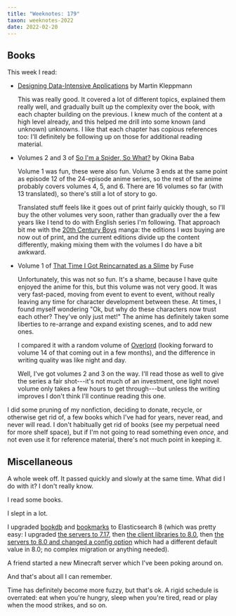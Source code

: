 ```yaml
---
title: "Weeknotes: 179"
taxon: weeknotes-2022
date: 2022-02-20
---
```


## Books

This week I read:

- [Designing Data-Intensive Applications][] by Martin Kleppmann

  This was really good.  It covered a lot of different topics,
  explained them really well, and gradually built up the complexity
  over the book, with each chapter building on the previous.  I knew
  much of the content at a high level already, and this helped me
  drill into some known (and unknown) unknowns.  I like that each
  chapter has copious references too: I'll definitely be following up
  on those for additional reading material.

- Volumes 2 and 3 of [So I'm a Spider, So What?][] by Okina Baba

  Volume 1 was fun, these were also fun.  Volume 3 ends at the same
  point as episode 12 of the 24-episode anime series, so the rest of
  the anime probably covers volumes 4, 5, and 6.  There are 16 volumes
  so far (with 13 translated), so there's still a lot of story to go.

  Translated stuff feels like it goes out of print fairly quickly
  though, so I'll buy the other volumes very soon, rather than
  gradually over the a few years like I tend to do with English series
  I'm following.  That approach bit me with the [20th Century Boys][]
  manga: the editions I *was* buying are now out of print, and the
  current editions divide up the content differently, making mixing
  them with the volumes I do have a bit awkward.

- Volume 1 of [That Time I Got Reincarnated as a Slime][] by Fuse

  Unfortunately, this was not so fun.  It's a shame, because I have
  quite enjoyed the anime for this, but this volume was not very good.
  It was very fast-paced, moving from event to event to event, without
  really leaving any time for character development between these.  At
  times, I found myself wondering "Ok, but why do these characters now
  trust each other?  They've only just met!"  The anime has definitely
  taken some liberties to re-arrange and expand existing scenes, and
  to add new ones.

  I compared it with a random volume of [Overlord][] (looking forward
  to volume 14 of that coming out in a few months), and the difference
  in writing quality was like night and day.

  Well, I've got volumes 2 and 3 on the way.  I'll read those as well
  to give the series a fair shot---it's not much of an investment, one
  light novel volume only takes a few hours to get through---but
  unless the writing improves I don't think I'll continue reading this
  one.

I did some pruning of my nonfiction, deciding to donate, recycle, or
otherwise get rid of, a few books which I've had for years, never
read, and never will read.  I don't habitually get rid of books (see
my perpetual need for more shelf space), but if I'm not going to read
something even *once*, and not even use it for reference material,
there's not much point in keeping it.

[Designing Data-Intensive Applications]: https://dataintensive.net/
[So I'm a Spider, So What?]: https://en.wikipedia.org/wiki/So_I%27m_a_Spider,_So_What%3F
[20th Century Boys]: https://en.wikipedia.org/wiki/20th_Century_Boys
[That Time I Got Reincarnated as a Slime]: https://en.wikipedia.org/wiki/That_Time_I_Got_Reincarnated_as_a_Slime
[Overlord]: https://en.wikipedia.org/wiki/Overlord_(novel_series)


## Miscellaneous

A whole week off.  It passed quickly and slowly at the same time.
What did I do with it?  I don't really know.

I read some books.

I slept in a lot.

I upgraded [bookdb][] and [bookmarks][] to Elasticsearch 8 (which was
pretty easy: I upgraded [the servers to 7.17][], then [the client
libraries to 8.0][], then [the servers to 8.0 and changed a config
option][] which had a different default value in 8.0; no complex
migration or anything needed).

A friend started a new Minecraft server which I've been poking around
on.

And that's about all I can remember.

Time has definitely become more fuzzy, but that's ok.  A rigid
schedule is overrated: eat when you're hungry, sleep when you're
tired, read or play when the mood strikes, and so on.

[bookdb]: https://github.com/barrucadu/bookdb/
[bookmarks]: https://github.com/barrucadu/bookmarks/
[the servers to 7.17]: https://github.com/barrucadu/nixfiles/pull/55
[the client libraries to 8.0]: https://github.com/barrucadu/bookdb/pull/93
[the servers to 8.0 and changed a config option]: https://github.com/barrucadu/nixfiles/pull/56
